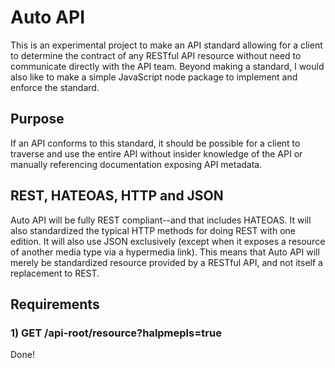 # Auto API

This is an experimental project to make an API standard allowing for a client to determine the contract of any RESTful API resource without need to communicate directly with the API team. Beyond making a standard, I would also like to make a simple JavaScript node package to implement and enforce the standard.

## Purpose

If an API conforms to this standard, it should be possible for a client to traverse and use the entire API without insider knowledge of the API or manually referencing documentation exposing API metadata.

## REST, HATEOAS, HTTP and JSON

Auto API will be fully REST compliant--and that includes HATEOAS. It will also standardized the typical HTTP methods for doing REST with one edition. It will also use JSON exclusively (except when it exposes a resource of another media type via a hypermedia link). This means that Auto API will merely be standardized resource provided by a RESTful API, and not itself a replacement to REST.

## Requirements

### 1) GET /api-root/resource?halpmepls=true

Done!


